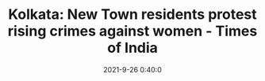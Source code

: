 ---
"title": "Kolkata: New Town residents protest rising crimes against women - Times of India"
"date": "2021-9-26 0:40:0"
"feed_name": "GOOGLENEWSCONSTRUCTION"
"feed_website": "https://news.google.com/search?q=construction%2Bincident&hl=en-US&gl=US&ceid=US:en"
"feed_rss": "https://news.google.com/rss/search?q=construction%2Bincident&hl=en-US&gl=US&ceid=US:en"
"link": "https://timesofindia.indiatimes.com/city/kolkata/kolkata-new-town-residents-protest-rising-crimes-against-women/articleshow/86522075.cms"
"file": "_posts/2021-1-1-02384ad7b6c363c1eb7ffe029085e6ca67b72eb4.md"
"accident": "0"
"drilling": "0"
"dead": "0"
"injured": "0"
"where": "unknown site"
---